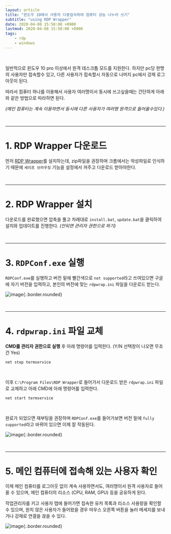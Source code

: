 ```yaml
---
layout: article
title: "윈도우 10에서 사용자 다중접속하여 컴퓨터 성능 나누어 쓰기"
subtitle: "using RDP Wrapper"
date: 2020-04-08 15:50:00 +0900
lastmod: 2020-04-08 15:50:00 +0900
tags: 
    - rdp
    - windows
---
```


<br>

일반적으로 윈도우 10 pro 이상에서 원격 데스크톱 모드를 지원한다. 하지만 pc당 한명의 사용자만 접속할수 있고, 다른 사용자가 접속할시 자동으로 나머지 pc에서 강제 로그아웃이 된다.

따라서 컴퓨터 하나를 이용해서 사용자 여러명이서 동시에 쓰고싶을때는 간단하게 아래와 같은 방법으로 따라하면 된다.

*(메인 컴퓨터는 계속 이용하면서 동시에 다른 사용자가 여러명 원격으로 들어올수있다.)*

<br>

---

# 1. RDP Wrapper 다운로드

먼저 [RDP Wrapper](https://github.com/stascorp/rdpwrap/releases)를 설치하는데, zip파일을 권장하며 크롬에서는 악성파일로 인식하기 때문에 `세이프 브라우징` 기능을 설정에서 꺼주고 다운로드 받아야한다.

<br>

---

# 2. RDP Wrapper 설치

다운로드를 완료했으면 압축을 풀고 차례대로 `install.bat`, `update.bat`을 클릭하여 설치와 업데이트를 진행한다. *(안되면 관리자 권한으로 하기)*

<br>

---

# 3. `RDPConf.exe` 실행

`RDPConf.exe`를 실행하고 버전 밑에 빨간색으로 `not supported`라고 쓰여있으면 구글에 자기 버전을 입력하고, 본인의 버전에 맞는 `rdpwrap.ini` 파일을 다운로드 받는다.

![image](https://user-images.githubusercontent.com/59393359/78757468-8379e000-79b7-11ea-8cdb-eb749d3ee030.png){:.border.rounded}

<br>

---

# 4. `rdpwrap.ini` 파일 교체

**CMD를 관리자 권한으로 실행** 후 아래 명령어를 입력한다. (Y/N 선택창이 나오면 무조건 Yes)

```
net stop termservice
```

<br>

이후 `C:\Program Files\RDP Wrapper`로 들어가서 다운로드 받은 `rdpwrap.ini` 파일로 교체하고 아래 CMD에 아래 명령어를 입력한다.

```
net start termservice
```

<br>

완료가 되었으면 재부팅을 권장하며 `RDPConf.exe`를 들어가보면 버전 밑에 `fully supported`라고 바뀌어 있으면 이제 잘 작동된다.

![image](https://user-images.githubusercontent.com/59393359/78759027-f8e6b000-79b9-11ea-8121-0e4fa068c261.png){:.border.rounded}

<br>

---

# 5. 메인 컴퓨터에 접속해 있는 사용자 확인

이제 메인 컴퓨터를 로그아웃 없이 계속 사용하면서도, 여러명이서 원격 사용자로 들어올 수 있으며, 메인 컴퓨터의 리소스 (CPU, RAM, GPU) 등을 공유하게 된다.

작업관리자를 키고 사용자 탭에 들어가면 접속한 유저 목록과 리소스 사용량을 확인할 수 있으며, 원치 않은 사용자가 들어왔을 경우 마우스 오른쪽 버튼을 눌러 메세지를 보내거나 강제로 연결을 끊을 수 있다.

![image](https://user-images.githubusercontent.com/59393359/78761323-6cd68780-79bd-11ea-95b0-318ae7fabe45.png){:.border.rounded}

<br><br><br><br>